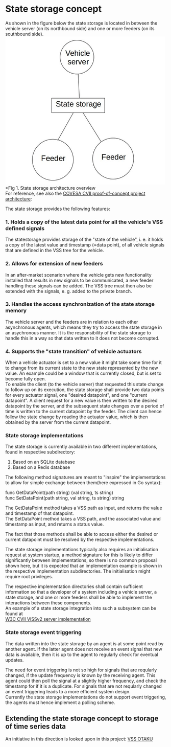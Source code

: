 # State storage concept

As shown in the figure below the state storage is located in between the vehicle server (on its northbound side) and one or more feeders (on its southbound side). 
![State storage architecture](state_storage_swa.jpg?raw=true)<br>
*Fig 1. State storage architecture overview<br>
For reference, see also the <a href="https://at.projects.genivi.org/wiki/display/MIG/CCS+Proof-Of-Concept+-+Work+Breakdown+Structure">COVESA CVII proof-of-concept project architecture</a>:

The state storage provides the following features:
### 1. Holds a copy of the latest data point for all the vehicle's VSS defined signals
The statestorage provides storage of the "state of the vehicle", i. e. it holds a copy of the latest value and timestamp (=data point), of all vehicle signals that are defined in the VSS tree for the vehicle.<br>

### 2. Allows for extension of new feeders
In an after-market scenarion where the vehicle gets new functionality installed that results in new signals to be communicated, 
a new feeder handling these signals can be added. The VSS tree must then also be extended with the signals, e. g. added to the private branch.

### 3. Handles the access synchronization of the state storage memory
The vehicle server and the feeders are in relation to each other asynchronous agents, which means they try to access the state storage in an asychronous manner. 
It is the responsibility of the state storage to handle this in a way so that data written to it does not become corrupted. 

### 4. Supports the "state transition" of vehicle actuators
When a vehicle actuator is set to a new value it might take some time for it to change from its current state to the new state represented by the new value. 
An example could be a window that is currently closed, but is set to become fully open.<br>
To enable the client (to the vehicle server) that requested this state change to follow up on its execution, the state storage shall provide two data points for every actuator signal, 
one "desired datapoint", and one "current datapoint". A client request for a new value is then written to the desired datapoint by the server, 
and the subsequent state changes over a period of time is written to the current datapoint by the feeder. The client can hence follow the state change by reading the actuator value, 
which is then obtained by the server from the current datapoint.<br>

### State storage implementations
The state storage is currently available in two different implementations, found in respective subdirectory:<br>
1. Based on an SQLite database
2. Based on a Redis database

The following method signatures are meant to "inspire" the implementations to allow for simple exchange between them(here expressed in Go syntax):<br>

func GetDataPoint(path string) (val string, ts string)<br>
func SetDataPoint(path string, val string, ts string) string<br>

The GetDataPoint method takes a VSS path as input, and returns the value and timestamp of that datapoint.<br>
The SetDataPoint method takes a VSS path, and the associated value and timestamp as input, and returns a status value.<br>

The fact that those methods shall be able to access either the desired or current datapoint must be resolved by the respective implementations.<br>

The state storage implementations typically also requires an initialisation request at system startup, 
a method signature for this is likely to differ significantly between implementations, so there is no common proposal shown here, 
but it is expected that an implementation example is shown in the respective implementation subdirectories. 
The initialisation might require root privileges. <br>

The respective implementation directories shall contain sufficient information so that a developer of a system including a vehicle server, a state storage, 
and one or more feeders shall be able to implement the interactions between these components.<br>
An example of a state storage integration into such a subsystem can be found at<br>
<a href="https://github.com/w3c/automotive-viss2">W3C CVII VISSv2 server implementation</a>

### State storage event triggering
The data written into the state storage by an agent is at some point read by another agent. 
If the latter agent does not receive an event signal that new data is available, then it is up to the agent to regularly check for eventual updates. 

The need for event triggering is not so high for signals that are reqularly changed, if the update frequency is known by the receiving agent. 
This agent could then poll the signal at a slightly higher frequency, and check the timestamp for if it is a duplicate. 
For signals that are not reqularly changed an event triggering leads to a more efficient system design.<br>
Currently the state storage implementations do not support event triggering, the agents must hence implement a polling scheme.

## Extending the state storage concept to storage of time series data
An initiative in this direction is looked upon in this project:
<a href="https://github.com/slawr/vss-otaku">VSS OTAKU</a>

